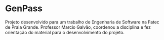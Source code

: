 # GenPass

Projeto desenvolvido para um trabalho de Engenharia de Software na Fatec de Praia Grande.
Professor Marcio Galvão, coordenou a disciplina e fez orientação do material para o desenvolvimento do projeto.
